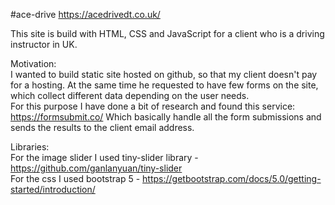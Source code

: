 #ace-drive https://acedrivedt.co.uk/

This site is build with HTML, CSS and JavaScript for a client who is a driving instructor in UK.

Motivation:<br>
I wanted to build static site hosted on github, so that my client doesn't pay for a hosting. At the same time he requested to have few forms on the site, which collect different data depending on the user needs.<br>
For this purpose I have done a bit of research and found this service:<br>
https://formsubmit.co/ Which basically handle all the form submissions and sends the results to the client email address.

Libraries:<br>
For the image slider I used tiny-slider library - https://github.com/ganlanyuan/tiny-slider <br>
For the css I used bootstrap 5 - https://getbootstrap.com/docs/5.0/getting-started/introduction/ <br>


